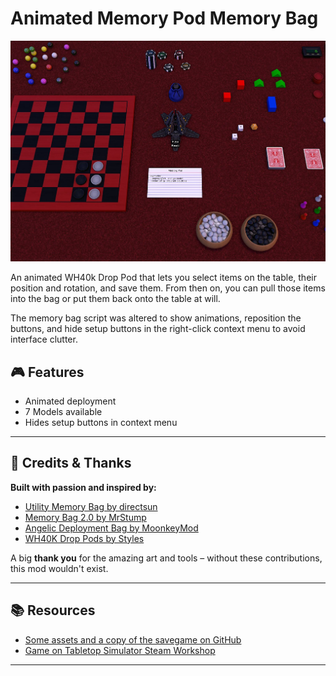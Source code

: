 # Animated Memory Pod Memory Bag

![Thumbnail](./workshop/thumbnail.jpg)

An animated WH40k Drop Pod that lets you select items on the table, their position and rotation, and save them. From then on, you can pull those items into the bag or put them back onto the table at will.

The memory bag script was altered to show animations, reposition the buttons, and hide setup buttons in the right-click context menu to avoid interface clutter. 

## 🎮 Features

- Animated deployment
- 7 Models available
- Hides setup buttons in context menu

---

## 🙌 Credits & Thanks

**Built with passion and inspired by:**

- [Utility Memory Bag by directsun](https://steamcommunity.com/sharedfiles/filedetails/?id=2057376256)
- [Memory Bag 2.0 by MrStump](https://steamcommunity.com/sharedfiles/filedetails/?id=953770080)
- [Angelic Deployment Bag by MoonkeyMod](https://steamcommunity.com/sharedfiles/filedetails/?id=2271387270)
- [WH40K Drop Pods by Styles](https://steamcommunity.com/sharedfiles/filedetails/?id=1365369273)

A big **thank you** for the amazing art and tools – without these contributions, this mod wouldn't exist.

---

## 📚 Resources

- [Some assets and a copy of the savegame on GitHub](https://github.com/cornernote/tabletop_simulator-memory_pod)
- [Game on Tabletop Simulator Steam Workshop](https://steamcommunity.com/sharedfiles/filedetails/?id=3566739802)

---
